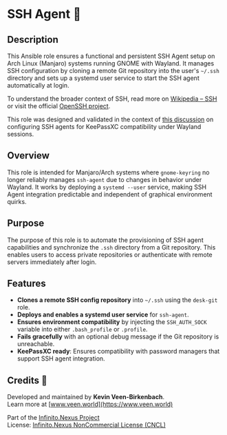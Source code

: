 # SSH Agent 🔐

## Description

This Ansible role ensures a functional and persistent SSH Agent setup on Arch Linux (Manjaro) systems running GNOME with Wayland. It manages SSH configuration by cloning a remote Git repository into the user's `~/.ssh` directory and sets up a systemd user service to start the SSH agent automatically at login.

To understand the broader context of SSH, read more on [Wikipedia – SSH](https://en.wikipedia.org/wiki/Secure_Shell) or visit the official [OpenSSH project](https://www.openssh.com/).

This role was designed and validated in the context of [this discussion](https://chatgpt.com/share/67ed0e25-7240-800f-9ab2-9fffc569bc20) on configuring SSH agents for KeePassXC compatibility under Wayland sessions.

## Overview

This role is intended for Manjaro/Arch systems where `gnome-keyring` no longer reliably manages `ssh-agent` due to changes in behavior under Wayland. It works by deploying a `systemd --user` service, making SSH Agent integration predictable and independent of graphical environment quirks.

## Purpose

The purpose of this role is to automate the provisioning of SSH agent capabilities and synchronize the `.ssh` directory from a Git repository. This enables users to access private repositories or authenticate with remote servers immediately after login.

## Features

- **Clones a remote SSH config repository** into `~/.ssh` using the `desk-git` role.
- **Deploys and enables a systemd user service** for `ssh-agent`.
- **Ensures environment compatibility** by injecting the `SSH_AUTH_SOCK` variable into either `.bash_profile` or `.profile`.
- **Fails gracefully** with an optional debug message if the Git repository is unreachable.
- **KeePassXC ready**: Ensures compatibility with password managers that support SSH agent integration.

## Credits 📝

Developed and maintained by **Kevin Veen-Birkenbach**.  
Learn more at [www.veen.world](https://www.veen.world)

Part of the [Infinito.Nexus Project](https://s.infinito.nexus/code)  
License: [Infinito.Nexus NonCommercial License (CNCL)](https://s.infinito.nexus/license)
